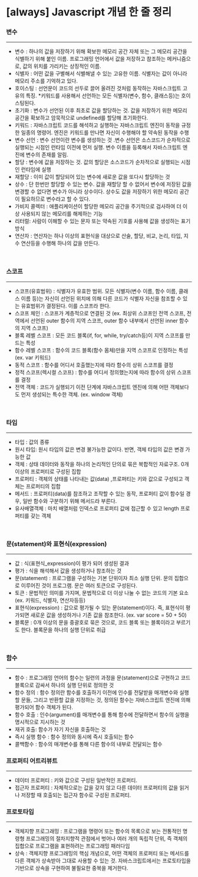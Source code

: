# [always] Javascript 개념 한 줄 정리

### 변수
---
- 변수 : 하나의 값을 저장하기 위해 확보한 메모리 공간 자체 또는 그 메모리 공간을 식별하기 위해 붙인 이름. 프로그래밍 언어에서 값을 저장하고 참조하는 메커니즘으로, 값의 위치를 가리키는 상징적인 이름.
- 식별자 : 어떤 값을 구별해서 식별해낼 수 있는 고유한 이름. 식별자는 값이 아니라 메모리 주소를 기억하고 있다.
- 호이스팅 : 선언문이 코드의 선두로 끌어 올려진 것처럼 동작하는 자바스크립트 고유의 특징. *키워드를 사용해서 선언하는 모든 식별자(변수, 함수, 클래스등)는 호이스팅된다.
- 초기화 : 변수가 선언된 이후 최초로 값을 할당하는 것. 값을 저장하기 위한 메모리 공간을 확보하고 암묵적으로 undefined를 할당해 초기화한다.
- 키워드 : 자바스크립트 코드를 해석하고 실행하는 자바스크립트 엔진이 동작을 규정한 일종의 명령어. 엔진은 키워드를 만나면 자신이 수행해야 할 약속된 동작을 수행
- 변수 선언 :   변수 선언이란 변수를 생성하는 것 .변수 선언은 소스코드가 순차적으로 실행되는 시점인 런타임 이전에 먼저 실행. 변수 이름을 등록해서 자바스크립트 엔진에 변수의 존재를 알림.
- 할당 : 변수에 값을 저장하는 것. 값의 할당은 소스코드가 순차적으로 실행되는 시점인 런타임에 실행
- 재할당 : 이미 값이 할당되어 있는 변수에 새로운 값을 또다시 할당하는 것
- 상수 : 단 한번만 할당할 수 있는 변수. 값을 재할당 할 수 없어서 변수에 저장된 값을 변경할 수 없다면 변수가 아니라 상수이다. 상수도 값을 저장하기 위한 메모리 공간이 필요하므로 변수라고 할 수 있다.
- 가비지 콜렉터 : 애플리케이션이 할당한 메모리 공간을 주기적으로 검사하여 더 이상 사용되지 않는 메모리를 해제하는 기능
- 리터럴: 사람이 이해할 수 있는 문자 또는 약속된 기호를 사용해 값을 생성하는 표기 방식
- 연산자 : 연산자는 하나 이상의 표현식을 대상으로 산술, 할당, 비교, 논리, 타입, 지수 연산등을 수행해 하나의 값을 만든다.

<br>

### 스코프
---

- 스코프(유효범위) : 식별자가 유효한 범위. 모든 식별자(변수 이름, 함수 이름, 클래스 이름 등)는 자신이 선언된 위치에 의해 다른 코드가 식별자 자신을 참조할 수 있는 유효범위가 결정된다. 이를 스코프라 한다. 
- 스코프 체인 : 스코프가 계층적으로 연결된 것 (ex. 최상위 스코프인 전역 스코프, 전역에서 선언된 outer 함수의 지역 스코프, outer 함수 내부에서 선언된 inner 함수의 지역 스코프)
- 블록 레벨 스코프 : 모든 코드 블록(if, for, while, try/catch등)이 지역 스코프를 만드는 특성
- 함수 레벨 스코프 : 함수의 코드 블록(함수 몸체)만을 지역 스코프로 인정하는 특성 (ex. var 키워드)
- 동적 스코프 : 함수를 어디서 호출했는지에 따라 함수의 상위 스코프를 결정
- 정적 스코프(렉시컬 스코프) : 함수를 어디서 정의했는지에 따라 함수의 상위 스코프를 결정
- 전역 객체 : 코드가 실행되기 이전 단계에 자바스크립트 엔진에 의해 어떤 객체보다도 먼저 생성되는 특수한 객체. (ex. window 객체)
<br>

### 타입
---
- 타입 : 값의 종류
- 원시 타입: 원시 타입의 값은 변경 불가능한 값이다. 반면, 객체 타입의 값은 변경 가능한 값
- 객체 : 상태 데이터와 동작을 하나의 논리적인 단의로 묶은 복합적인 자료구조. 0개 이상의 프로퍼티로 구성된 집합
- 프로퍼티 : 객체의 상태를 나타내는 값(data) ,프로퍼티는 키와 값으로 구성되고 객체는 프로퍼티의 집합
- 메서드 : 프로퍼티(data)를 참조하고 조작할 수 있는 동작, 프로퍼티 값이 함수일 경우, 일반 함수와 구분하기 위해 메서드라 부른다.
- 유사배열객체 : 마치 배열처럼 인덱스로 프로퍼티 값에 접근할 수 있고 length 프로퍼티를 갖는 객체

<br>

### 문(statement)와 표현식(expression)
---

- 값 : 식(표현식_expression)이 평가 되어 생성된 결과
- 평가 : 식을 해석해서 값을 생성하거나 참조하는 것
- 문(statement) : 프로그램을 구성하는 기본 단위이자 최소 실행 단위. 문의 집합으로 이루어진 것이 프로그램. 문은 여러 토큰으로 구성된다.
- 토큰 : 문법적인 의미를 가지며, 문법적으로 더 이상 나눌 수 없는 코드의 기본 요소 (ex. 키워드, 식별자, 연산자등등)
- 표현식(expression) : 값으로 평가될 수 있는 문(statement)이다. 즉, 표현식이 평가되면 새로운 값을 생성하거나 기존 값을 참조한다. (ex. var score = 50 + 50)
- 블록문 : 0개 이상의 문을 중괄호로 묶은 것으로, 코드 블록 또는 블록이라고 부르기도 한다. 블록문을 하나의 실행 단위로 취급

<br>

### 함수
----
- 함수 : 프로그래밍 언어의 함수는 일련의 과정을 문(statement)으로 구현하고 코드 블록으로 감싸서 하나의 실행 단위로 정의한 것
- 함수 정의 : 함수 정의란 함수를 호출하기 이전에 인수를 전달받을 매개변수와 실행할 문들, 그리고 반환할 값을 지정하는 것, 정의된 함수는 자바스크립트 엔진에 의해 평가되어 함수 객체가 된다.
- 함수 호출 : 인수(argument)를 매개변수를 통해 함수에 전달하면서 함수의 실행을 명시적으로 지시하는 것
- 재귀 호출: 함수가 자기 자신을 호출하는 것
- 즉시 실행 함수 : 함수 정의와 동시에 즉시 호출되는 함수
- 콜백함수 : 함수의 매개변수를 통해 다른 함수의 내부로 전달되는 함수


### 프로퍼티 어트리뷰트
---

- 데이터 프로퍼티 : 키와 값으로 구성된 일반적인 프로퍼티. 
- 접근자 프로퍼티 : 자체적으로는 값을 갖지 않고 다른 데이터 프로퍼티의 값을 읽거나 저장할 때 호출되는 접근자 함수로 구성된 프로퍼티.

### 프로토타입
---

- 객체지향 프로그래밍 : 프로그램을 명령어 또는 함수의 목록으로 보는 전통적인 명령형 프로그래밍의 절차지향적 관점에서 벗어나 여러 개의 독립적 단위, 즉 객체의 집합으로 프로그램을 표현하려는 프로그래밍 패러다임
- 상속 : 객체지향 프로그래밍의 핵심 개념으로, 어떤 객체의 프로퍼티 또는 메서드를 다른 객체가 상속받아 그대로 사용할 수 있는 것. 자바스크립트에서는 프로토타입을 기반으로 상속을 구현하여 불필요한 중복을 제거한다.










